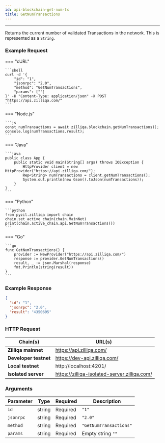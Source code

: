 ```yaml
---
id: api-blockchain-get-num-tx
title: GetNumTransactions
---
```


---

Returns the current number of validated Transactions in the network. This is represented as a `String`.

### Example Request

=== "cURL"

    ```shell
    curl -d '{
        "id": "1",
        "jsonrpc": "2.0",
        "method": "GetNumTransactions",
        "params": [""]
    }' -H "Content-Type: application/json" -X POST "https://api.zilliqa.com/"
    ```

=== "Node.js"

    ```js
    const numTransactions = await zilliqa.blockchain.getNumTransactions();
    console.log(numTransactions.result);
    ```

=== "Java"

    ```java
    public class App {
        public static void main(String[] args) throws IOException {
            HttpProvider client = new HttpProvider("https://api.zilliqa.com/");
            Rep<String> numTransactions = client.getNumTransactions();
            System.out.println(new Gson().toJson(numTransactions));
        }
    }
    ```

=== "Python"

    ```python
    from pyzil.zilliqa import chain
    chain.set_active_chain(chain.MainNet)
    print(chain.active_chain.api.GetNumTransactions())
    ```

=== "Go"

    ```go
    func GetNumTransactions() {
    	provider := NewProvider("https://api.zilliqa.com/")
    	response := provider.GetNumTransactions()
    	result, _ := json.Marshal(response)
    	fmt.Println(string(result))
    }
    ```

### Example Response

```json
{
  "id": "1",
  "jsonrpc": "2.0",
  "result": "4350695"
}
```

### HTTP Request

| Chain(s)              | URL(s)                                       |
| --------------------- | -------------------------------------------- |
| **Zilliqa mainnet**   | https://api.zilliqa.com/                     |
| **Developer testnet** | https://dev-api.zilliqa.com/                 |
| **Local testnet**     | http://localhost:4201/                       |
| **Isolated server**   | https://zilliqa-isolated-server.zilliqa.com/ |

### Arguments

| Parameter | Type   | Required | Description            |
| --------- | ------ | -------- | ---------------------- |
| `id`      | string | Required | `"1"`                  |
| `jsonrpc` | string | Required | `"2.0"`                |
| `method`  | string | Required | `"GetNumTransactions"` |
| `params`  | string | Required | Empty string `""`      |
